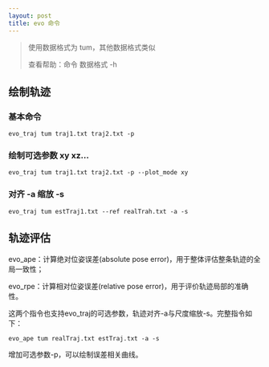 ```yaml
---
layout: post
title: evo 命令
---
```


> 使用数据格式为 tum，其他数据格式类似
>
> 查看帮助：命令 数据格式 -h

## 绘制轨迹

### 基本命令

```
evo_traj tum traj1.txt traj2.txt -p
```

### 绘制可选参数 xy xz...

```
evo_traj tum traj1.txt traj2.txt -p --plot_mode xy
```

### 对齐 -a 缩放 -s

```
evo_traj tum estTraj1.txt --ref realTrah.txt -a -s
```

## 轨迹评估

evo_ape：计算绝对位姿误差(absolute pose error)，用于整体评估整条轨迹的全局一致性；

evo_rpe：计算相对位姿误差(relative pose error)，用于评价轨迹局部的准确性。

这两个指令也支持evo_traj的可选参数，轨迹对齐-a与尺度缩放-s。完整指令如下：

```
evo_ape tum realTraj.txt estTraj.txt -a -s
```

增加可选参数-p，可以绘制误差相关曲线。



